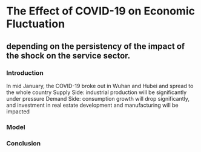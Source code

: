 # The Effect of COVID-19 on Economic Fluctuation 
## depending on the persistency of the impact of the shock on the service sector.


### Introduction 
In mid January, the COVID-19 broke out in Wuhan and Hubei and spread to the whole country
Supply Side: industrial production will be significantly under pressure
Demand Side: consumption growth will drop significantly, and investment in real estate development and manufacturing will be impacted
### Model
### Conclusion
